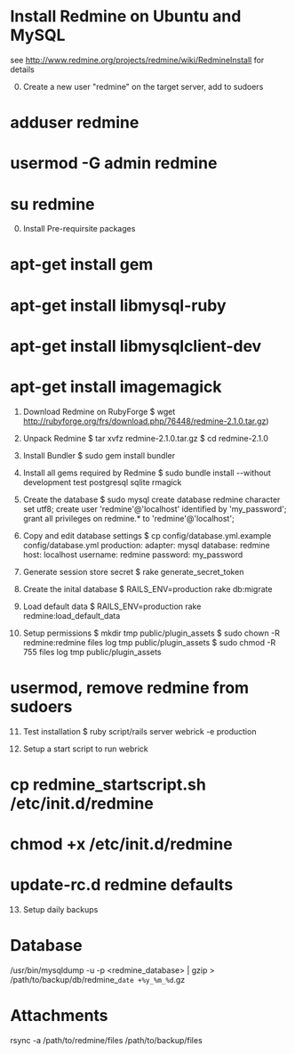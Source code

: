 Install Redmine on Ubuntu and MySQL
====================================

see http://www.redmine.org/projects/redmine/wiki/RedmineInstall for details

0. Create a new user "redmine" on the target server, add to sudoers
# adduser redmine
# usermod -G admin redmine
# su redmine

0. Install Pre-requirsite packages
# apt-get install gem
# apt-get install libmysql-ruby
# apt-get install libmysqlclient-dev
# apt-get install imagemagick

1. Download Redmine on RubyForge
$ wget http://rubyforge.org/frs/download.php/76448/redmine-2.1.0.tar.gz) 

2. Unpack Redmine
$ tar xvfz redmine-2.1.0.tar.gz
$ cd redmine-2.1.0

3. Install Bundler
$ sudo gem install bundler

4. Install all gems required by Redmine
$ sudo bundle install --without development test postgresql sqlite rmagick

5. Create the database
$ sudo mysql
create database redmine character set utf8;
create user 'redmine'@'localhost' identified by 'my_password';
grant all privileges on redmine.* to 'redmine'@'localhost';

6. Copy and edit database settings
$ cp config/database.yml.example config/database.yml
production:
  adapter: mysql
  database: redmine
  host: localhost
  username: redmine
  password: my_password

7. Generate session store secret
$ rake generate_secret_token

8. Create the inital database
$ RAILS_ENV=production rake db:migrate

9. Load default data
$ RAILS_ENV=production rake redmine:load_default_data

10. Setup permissions
$ mkdir tmp public/plugin_assets
$ sudo chown -R redmine:redmine files log tmp public/plugin_assets
$ sudo chmod -R 755 files log tmp public/plugin_assets
# usermod, remove redmine from sudoers

11. Test installation
$ ruby script/rails server webrick -e production

12. Setup a start script to run webrick
# cp redmine_startscript.sh /etc/init.d/redmine
# chmod +x /etc/init.d/redmine
# update-rc.d redmine defaults

13. Setup daily backups
# Database
/usr/bin/mysqldump -u <username> -p<password> <redmine_database> | gzip > /path/to/backup/db/redmine_`date +%y_%m_%d`.gz

# Attachments
rsync -a /path/to/redmine/files /path/to/backup/files
